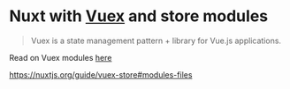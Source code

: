 # Nuxt with [Vuex](https://vuex.vuejs.org/) and store modules

> Vuex is a state management pattern + library for Vue.js applications. 

Read on Vuex modules [here](https://vuex.vuejs.org/guide/modules.html)

https://nuxtjs.org/guide/vuex-store#modules-files
